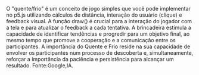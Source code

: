 O "quente/frio" é um conceito de jogo simples que você pode implementar no p5.js utilizando cálculos de distância, interação do usuário (clique) e feedback visual. A função draw() é crucial para a interação do jogador com a tela e para atualizar o feedback a cada tentativa.
 A brincadeira estimula a capacidade de identificar tendências e progredir para um objetivo final, ao mesmo tempo que promove a cooperação e a comunicação entre os participantes. A importância do Quente e Frio reside na sua capacidade de envolver os participantes num processo de descoberta e, simultaneamente, reforçar a importância da paciência e persistência para alcançar um resultado.
 Fonte:Google,IA.
